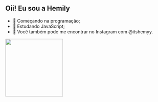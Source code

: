 ## Oii! Eu sou a Hemily

- 🌱 Começando na programação;
- 🐛 Estudando JavaScript;
- 💬 Você também pode me encontrar no Instagram com @itshemyy.

<div>
  <a href="https://github.com/hemilyb">
 <!-- <img height="180em" src="https://github-readme-stats.vercel.app/api?username=hemilyb&show_icons=true&theme=tokyonight"/> -->
  <img height="180em" src="https://github-readme-stats.vercel.app/api/top-langs/?username=hemilyb&show_icons=true&theme=tokyonight"/>
</div>
